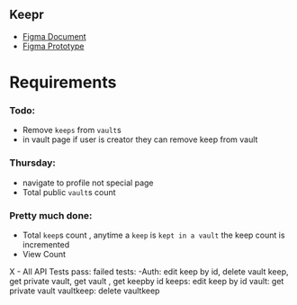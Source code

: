 ## Keepr

- [Figma Document](https://www.figma.com/file/Uui3335TxIEXWzgp4xrX9r/Keepr?node-id=0%3A1)
- [Figma Prototype](https://www.figma.com/proto/Uui3335TxIEXWzgp4xrX9r/Keepr?node-id=1%3A53&scaling=min-zoom)

# Requirements

### Todo:

- Remove `keeps` from `vault`s
- in vault page if user is creator they can remove keep from vault

### Thursday:

- navigate to profile not special page
- Total public `vault`s count

### Pretty much done:

- Total `keep`s count , anytime a `keep` is `kept in a vault` the keep count is incremented
- View Count

X - All API Tests pass:
failed tests:
-Auth: edit keep by id, delete vault keep, get private vault, get vault , get keepby id
keeps: edit keep by id
vault: get private vault
vaultkeep: delete vaultkeep
